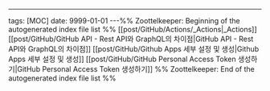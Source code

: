 ---
tags: [MOC]
date: 9999-01-01
---%% Zoottelkeeper: Beginning of the autogenerated index file list  %%
 [[post/GitHub/Actions/_Actions|_Actions]]
 [[post/GitHub/GitHub API - Rest API와 GraphQL의 차이점|GitHub API - Rest API와 GraphQL의 차이점]]
 [[post/GitHub/Github Apps 세부 설정 및 생성|Github Apps 세부 설정 및 생성]]
 [[post/GitHub/GitHub Personal Access Token 생성하기|GitHub Personal Access Token 생성하기]]
%% Zoottelkeeper: End of the autogenerated index file list  %%
